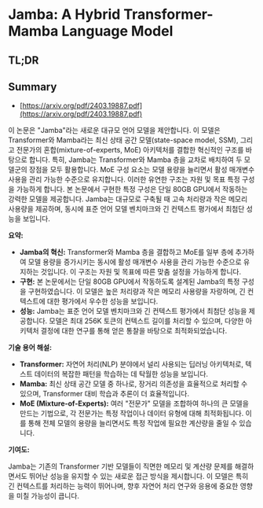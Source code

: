 # Jamba: A Hybrid Transformer-Mamba Language Model
## TL;DR
## Summary
- [https://arxiv.org/pdf/2403.19887.pdf](https://arxiv.org/pdf/2403.19887.pdf)

이 논문은 "Jamba"라는 새로운 대규모 언어 모델을 제안합니다. 이 모델은 Transformer와 Mamba라는 최신 상태 공간 모델(state-space model, SSM), 그리고 전문가의 혼합(mixture-of-experts, MoE) 아키텍처를 결합한 혁신적인 구조를 바탕으로 합니다. 특히, Jamba는 Transformer와 Mamba 층을 교차로 배치하여 두 모델군의 장점을 모두 활용합니다. MoE 구성 요소는 모델 용량을 늘리면서 활성 매개변수 사용을 관리 가능한 수준으로 유지합니다. 이러한 유연한 구조는 자원 및 목표 특정 구성을 가능하게 합니다. 본 논문에서 구현한 특정 구성은 단일 80GB GPU에서 작동하는 강력한 모델을 제공합니다. Jamba는 대규모로 구축될 때 고속 처리량과 작은 메모리 사용량을 제공하며, 동시에 표준 언어 모델 벤치마크와 긴 컨텍스트 평가에서 최첨단 성능을 보입니다.

**요약:**

- **Jamba의 혁신:** Transformer와 Mamba 층을 결합하고 MoE를 일부 층에 추가하여 모델 용량을 증가시키는 동시에 활성 매개변수 사용을 관리 가능한 수준으로 유지하는 것입니다. 이 구조는 자원 및 목표에 따른 맞춤 설정을 가능하게 합니다.
- **구현:** 본 논문에서는 단일 80GB GPU에서 작동하도록 설계된 Jamba의 특정 구성을 구현하였습니다. 이 모델은 높은 처리량과 작은 메모리 사용량을 자랑하며, 긴 컨텍스트에 대한 평가에서 우수한 성능을 보입니다.
- **성능:** Jamba는 표준 언어 모델 벤치마크와 긴 컨텍스트 평가에서 최첨단 성능을 제공합니다. 모델은 최대 256K 토큰의 컨텍스트 길이를 처리할 수 있으며, 다양한 아키텍처 결정에 대한 연구를 통해 얻은 통찰을 바탕으로 최적화되었습니다.

**기술 용어 해설:**

- **Transformer:** 자연어 처리(NLP) 분야에서 널리 사용되는 딥러닝 아키텍처로, 텍스트 데이터의 복잡한 패턴을 학습하는 데 탁월한 성능을 보입니다.
- **Mamba:** 최신 상태 공간 모델 중 하나로, 장거리 의존성을 효율적으로 처리할 수 있으며, Transformer 대비 학습과 추론이 더 효율적입니다.
- **MoE (Mixture-of-Experts):** 여러 "전문가" 모델을 조합하여 하나의 큰 모델을 만드는 기법으로, 각 전문가는 특정 작업이나 데이터 유형에 대해 최적화됩니다. 이를 통해 전체 모델의 용량을 늘리면서도 특정 작업에 필요한 계산량을 줄일 수 있습니다.

**기여도:**

Jamba는 기존의 Transformer 기반 모델들이 직면한 메모리 및 계산량 문제를 해결하면서도 뛰어난 성능을 유지할 수 있는 새로운 접근 방식을 제시합니다. 이 모델은 특히 긴 컨텍스트를 처리하는 능력이 뛰어나며, 향후 자연어 처리 연구와 응용에 중요한 영향을 미칠 가능성이 큽니다.